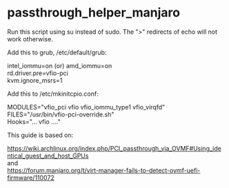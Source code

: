 # passthrough_helper_manjaro

Run this script using su instead of sudo. The ">" redirects of echo will not work otherwise. 


Add this to grub, /etc/default/grub:

intel_iommu=on (or) amd_iommu=on\
rd.driver.pre=vfio-pci\
kvm.ignore_msrs=1


Add this to /etc/mkinitcpio.conf:

MODULES="vfio_pci vfio vfio_iommu_type1 vfio_virqfd"\
FILES="/usr/bin/vfio-pci-override.sh"\
Hooks="... vfio ...."


This guide is based on: 

https://wiki.archlinux.org/index.php/PCI_passthrough_via_OVMF#Using_identical_guest_and_host_GPUs<br/>
and<br/>
https://forum.manjaro.org/t/virt-manager-fails-to-detect-ovmf-uefi-firmware/110072
